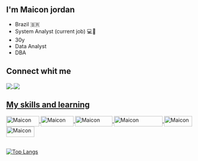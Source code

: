 

## I'm Maicon jordan 

- Brazil 🇧🇷
- System Analyst (current job) 💻:briefcase:
- 30y 
- Data Analyst
- DBA 

## Connect whit me 

<a href="https://www.linkedin.com/in/maiconj/" target="_blank">
<img align="center" src="https://img.shields.io/badge/LinkedIn-0077B5?style=for-the-badge&logo=linkedin&logoColor=white" style="max-width:100%">
<a href="https://instagram.com/maiconjordansr" target="_blank">
<img align="center" src="https://img.shields.io/badge/Instagram-E4405F?style=for-the-badge&logo=instagram&logoColor=white" style="max-width:100%">
  
 ## My skills and learning  

   <img align="center" alt="Maicon" height="28" width="88" src="https://img.shields.io/badge/Java-ED8B00?style=for-the-badge&logo=openjdk&logoColor=white" style="maxwidth:100%">
   <img align="center" alt="Maicon" height="28" width="88" src="https://img.shields.io/badge/Spring-6DB33F?style=for-the-badge&logo=spring&logoColor=white" style="max-width:100%">
   <img align="center" alt="Maicon" height="28" width="100" src="https://img.shields.io/badge/MySQL-00000F?style=for-the-badge&logo=mysql&logoColor=white" style="max-width:100%"> 
   <img align="center" alt="Maicon" height="28" width="130" src="https://img.shields.io/badge/PostgreSQL-316192?style=for-the-badge&logo=postgresql&logoColor=white" style="max-width:100%">
   <img align="center" alt="Maicon" height="28" width="75" src="https://img.shields.io/badge/GIT-E44C30?style=for-the-badge&logo=git&logoColor=white" style="max-width:100%">  
    <img align="center" alt="Maicon" height="28" width="75" src="https://img.shields.io/badge/Linux-FCC624?style=for-the-badge&logo=linux&logoColor=black" style="max-width:100%">   
   
   <br>
   <br> 

    
    
 
 [![Top Langs](https://github-readme-stats.vercel.app/api/top-langs/?username=MaiconJordan&layout=compact)](https://github.com/MaiconJordan/github-readme-stats)
 
